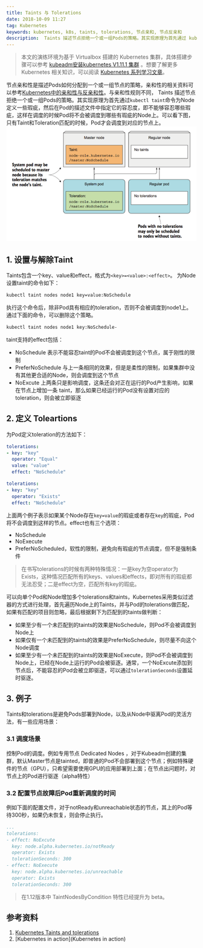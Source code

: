 ```yaml
---
title: Taints 与 Tolerations
date: 2018-10-09 11:27
tag: Kubernetes
keywords: kubernetes, k8s, taints, tolerations, 节点亲和, 节点反亲和
description:  Taints 描述节点拒绝一个或一组Pods的策略。其实现原理为首先通过 kubectl taint 命令为Node定义一些瑕疵，然后在Pod的描述文件中指定它的容忍度，即不能够容忍哪些瑕疵，这样在调度的时候Pod将不会被调度到哪些有瑕疵的Node上。
---
```


> 本文的演练环境为基于 Virtualbox 搭建的 Kubernetes 集群，具体搭建步骤可以参考 [kubeadm安装kubernetes V1.11.1 集群](https://www.edulinks.cn/2018/07/24/20180724-kubeadm-install-kubernetes/) 。想要了解更多 Kubernetes 相关知识，可以阅读 [Kubernetes 系列学习文章](http://www.edulinks.cn/2020/10/16/20201016-kubernetes-articles/)。

节点亲和性是描述Pods如何分配到一个或一组节点的策略，亲和性的相关资料可以参考[Kubernetes中的亲和性与反亲和性](https://www.cnblogs.com/cocowool/p/kubernetes_affinity.html)。与亲和性规则不同， Taints 描述节点拒绝一个或一组Pods的策略。其实现原理为首先通过```kubectl taint```命令为Node定义一些瑕疵，然后在Pod的描述文件中指定它的容忍度，即不能够容忍哪些瑕疵，这样在调度的时候Pod将不会被调度到哪些有瑕疵的Node上。可以看下图，只有Taint和Toleration匹配的时候，Pod才会调度到对应的节点上。
![](20181009-taints-and-tolerations/39469-20181120165032819-1378108684.png)

## 1. 设置与解除Taint
Taints包含一个key、value和effect，格式为```<key>=<value>:<effect>```。
为Node设置taint的命令如下：
```bash
kubectl taint nodes node1 key=value:NoSchedule
```
执行这个命令后，除非Pod具有相应的toleration，否则不会被调度到node1上。
通过下面的命令，可以删除这个策略。
```bash
kubectl taint nodes node1 key:NoSchedule-
```
taint支持的effect包括：

* NoSchedule 表示不能容忍taint的Pod不会被调度到这个节点，属于刚性的限制
* PreferNoSchedule 与上一条相同的效果，但是是柔性的限制，如果集群中没有其他更合适的Node，则会调度到这个节点
* NoExcute 上两条只是影响调度，这条还会对正在运行的Pod产生影响，如果在节点上增加一条 taint，那么如果已经运行的Pod没有设置对应的toleration，则会被立即驱逐

## 2. 定义 Toleartions
为Pod定义toleration的方法如下：
```yaml
tolerations:
- key: "key"
  operator: "Equal"
  value: "value"
  effect: "NoSchedule"
```
```yaml
tolerations:
- key: "key"
  operator: "Exists"
  effect: "NoSchedule"
```
上面两个例子表示如果某个Node存在```key=value```的瑕疵或者存在```key```的瑕疵，Pod将不会调度到这样的节点。effect也有三个选项：

* NoSchedule
* NoExecute
* PreferNoScheduled，软性的限制，避免向有瑕疵的节点调度，但不是强制条件
> 在书写tolerations的时候有两种特殊情况：一是key为空operator为Exists，这种情况匹配所有的keys、values和effects，即对所有的瑕疵都无法忍受；二是effect为空，匹配所有key的瑕疵。

可以向单个Pod和Node增加多个tolerations和taints，Kubernetes采用类似过滤器的方式进行处理，首先遍历Node上的Taints，并与Pod的tolerations做匹配，如果有匹配的项目则忽略，最后根据剩下为匹配到的taints做判断：

* 如果至少有一个未匹配到的taints的效果是NoSchedule，则Pod不会被调度到Node上
* 如果仅有一个未匹配到的taints的效果是PreferNoSchedule，则尽量不向这个Node调度
* 如果至少有一个未匹配到的taints的效果是NoExecute，则Pod不会被调度到Node上，已经在Node上运行的Pod会被驱逐。通常，一个NoExcute添加到节点后，不能容忍的Pod会被立即驱逐，可以通过```tolerationSeconds```设置延时驱逐。

## 3. 例子
Taints和tolerations是避免Pods部署到Node，以及从Node中驱离Pod的灵活方法，有一些应用场景：

### 3.1 调度场景
控制Pod的调度。例如专用节点 Dedicated Nodes ，对于Kubeadm创建的集群，默认Master节点是tainted，即普通的Pod不会部署到这个节点；例如特殊硬件的节点（GPU），只希望需要使用GPU的应用部署到上面；在节点出问题时，对节点上的Pod进行驱逐（alpha特性）

### 3.2 配置节点故障后Pod重新调度的时间
例如下面的配置文件，对于notReady和unreachable状态的节点，其上的Pod等待300秒，如果仍未恢复，则会停止执行。
```yaml
...
tolerations:
- effect: NoExcute
  key: node.alpha.kubernetes.io/notReady
  operator: Exists
  tolerationSeconds: 300
- effect: NoExecute
  key: node.alpha.kubernetes.io/unreachable
  operator: Exists
  tolerationSeconds: 300
```
> 在1.12版本中 TaintNodesByCondition 特性已经提升为 beta。

## 参考资料

1. [Kubernetes Taints and tolerations](https://kubernetes.io/docs/concepts/configuration/taint-and-toleration/)
2. [Kubernetes in action](Kubernetes in action)












